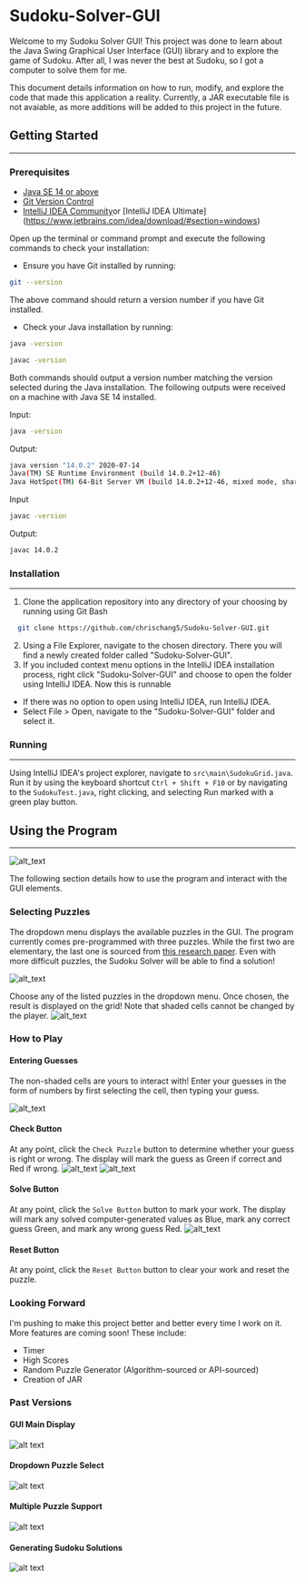 # Sudoku-Solver-GUI

Welcome to my Sudoku Solver GUI! This project was done to learn about the Java Swing Graphical User Interface (GUI) library and to explore the game of Sudoku. After all, I was never the best at Sudoku, so I got a computer to solve them for me.

This document details information on how to run, modify, and explore the code that made this application a reality. Currently, a JAR executable file is not avaiable, as more additions will be added to this project in the future. 

## Getting Started
___
### Prerequisites

- [Java SE 14 or above](https://www.oracle.com/ca-en/java/technologies/javase/jdk14-archive-downloads.html)
- [Git Version Control](https://git-scm.com/downloads)
- [IntelliJ IDEA Community](https://www.jetbrains.com/idea/download/#section=windows)or [IntelliJ IDEA Ultimate] (https://www.jetbrains.com/idea/download/#section=windows)

Open up the terminal or command prompt and execute the following commands to check your installation:

- Ensure you have Git installed by running: 

```bash
git --version
```

The above command should return a version number if you have Git installed.

- Check your Java installation by running:

```bash
java -version
```

```bash
javac -version
```

Both commands should output a version number matching the version selected during the Java installation. The following outputs were received on a machine with Java SE 14 installed.

Input:
```bash
java -version
```
Output:
```bash
java version "14.0.2" 2020-07-14
Java(TM) SE Runtime Environment (build 14.0.2+12-46)
Java HotSpot(TM) 64-Bit Server VM (build 14.0.2+12-46, mixed mode, sharing)
```
Input
```bash
javac -version
```
Output:
```bash
javac 14.0.2
```

### Installation
___
1. Clone the application repository into any directory of your choosing by running using Git Bash
```bash
  git clone https://github.com/chrischang5/Sudoku-Solver-GUI.git
```
2. Using a File Explorer, navigate to the chosen directory. There you will find a newly created folder called "Sudoku-Solver-GUI".
3. If you included context menu options in the IntelliJ IDEA installation process, right click "Sudoku-Solver-GUI" and choose to open the folder using IntelliJ IDEA. Now this is runnable
- If there was no option to open using IntelliJ IDEA, run IntelliJ IDEA. 
- Select File > Open, navigate to the "Sudoku-Solver-GUI" folder and select it.

### Running
___
Using IntelliJ IDEA's project explorer, navigate to ```src\main\SudokuGrid.java```. Run it by using the keyboard shortcut ```Ctrl + Shift + F10``` or by navigating to the ```SudokuTest.java```, right clicking, and selecting Run marked with a green play button.

## Using the Program
___
![alt_text](https://github.com/chrischang5/Sudoku-Solver-GUI/blob/main/readme/V2/mainDisplay.png)

The following section details how to use the program and interact with the GUI elements.

### Selecting Puzzles
The dropdown menu displays the available puzzles in the GUI. The program currently comes pre-programmed with three puzzles. While the first two are elementary, the last one is sourced from [this research paper](http://blogs.nature.com/news/2012/01/mathematician-claims-breakthrough-in-sudoku-mathematics.html). Even with more difficult puzzles, the Sudoku Solver will be able to find a solution!

![alt_text](https://github.com/chrischang5/Sudoku-Solver-GUI/blob/main/readme/V2/dropdownMenu.png)

Choose any of the listed puzzles in the dropdown menu. Once chosen, the result is displayed on the grid! Note that shaded cells cannot be changed by the player.
![alt_text](https://github.com/chrischang5/Sudoku-Solver-GUI/blob/main/readme/V2/puzzle0demo.png)

### How to Play
#### Entering Guesses
The non-shaded cells are yours to interact with! Enter your guesses in the form of numbers by first selecting the cell, then typing your guess.

![alt_text](https://github.com/chrischang5/Sudoku-Solver-GUI/blob/main/readme/V2/interactive_boxes.png)

#### Check Button
At any point, click the ```Check Puzzle``` button to determine whether your guess is right or wrong. The display will mark the guess as Green if correct and Red if wrong.
![alt_text](https://github.com/chrischang5/Sudoku-Solver-GUI/blob/main/readme/V2/checkpuzzleResult.png)
![alt_text](https://github.com/chrischang5/Sudoku-Solver-GUI/blob/main/readme/V2/checkpuzzleResultwrong.png)

#### Solve Button
At any point, click the ```Solve Button``` button to mark your work. The display will mark any solved computer-generated values as Blue, mark any correct guess Green, and mark any wrong guess Red.
![alt_text](https://github.com/chrischang5/Sudoku-Solver-GUI/blob/main/readme/V2/solvepuzzleResult.png)

#### Reset Button
At any point, click the ```Reset Button``` button to clear your work and reset the puzzle.

### Looking Forward
I'm pushing to make this project better and better every time I work on it. More features are coming soon! These include:
- Timer
- High Scores
- Random Puzzle Generator (Algorithm-sourced or API-sourced) 
- Creation of JAR

### Past Versions
#### GUI Main Display

![alt text](https://github.com/chrischang5/Sudoku-Explorer/blob/main/readme/V1/unsolvedpuzzle.png?raw=true)

#### Dropdown Puzzle Select

![alt text](https://github.com/chrischang5/Sudoku-Explorer/blob/main/readme/V1/puzzleselect.png?raw=true)

#### Multiple Puzzle Support

![alt text](https://github.com/chrischang5/Sudoku-Explorer/blob/main/readme/V1/unsolvedpuzzle2.png?raw=true)

#### Generating Sudoku Solutions

![alt text](https://github.com/chrischang5/Sudoku-Explorer/blob/main/readme/V1/solvedpuzzle.png?raw=true)
